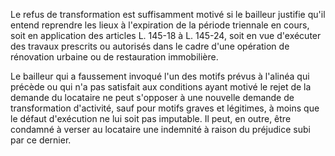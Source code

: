   
Le refus de transformation est suffisamment motivé si le bailleur justifie qu'il entend reprendre les lieux à l'expiration de la période triennale en cours, soit en application des articles L. 145-18 à L. 145-24, soit en vue d'exécuter des travaux prescrits ou autorisés dans le cadre d'une opération de rénovation urbaine ou de restauration immobilière.   

  
Le bailleur qui a faussement invoqué l'un des motifs prévus à l'alinéa qui précède ou qui n'a pas satisfait aux conditions ayant motivé le rejet de la demande du locataire ne peut s'opposer à une nouvelle demande de transformation d'activité, sauf pour motifs graves et légitimes, à moins que le défaut d'exécution ne lui soit pas imputable. Il peut, en outre, être condamné à verser au locataire une indemnité à raison du préjudice subi par ce dernier.  
